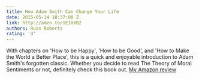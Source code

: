 ```yaml
---
title: How Adam Smith Can Change Your Life
date: 2015-05-14 18:37:00 Z
link: http://amzn.to/1EIXXB2
authors: Russ Roberts
rating: '4'
---
```


With chapters on 'How to be Happy', 'How to be Good', and 'How to Make the World a Better Place', this is a quick and enjoyable introduction to Adam Smith's forgotten classic. Whether you decide to read The Theory of Moral Sentiments or not, definitely check this book out. [My Amazon review](https://www.amazon.com/gp/cdp/member-reviews/ANLVSN1MTGE9D/ref=pdp_new_read_full_review_link?ie=UTF8&page=1&sort_by=MostRecentReview#R1LA3WQ16NT39L)
